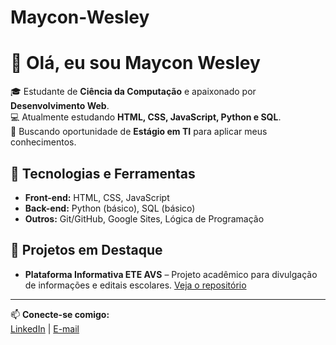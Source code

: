 # Maycon-Wesley
# 👋 Olá, eu sou Maycon Wesley

🎓 Estudante de **Ciência da Computação** e apaixonado por **Desenvolvimento Web**.  
💻 Atualmente estudando **HTML, CSS, JavaScript, Python e SQL**.  
🚀 Buscando oportunidade de **Estágio em TI** para aplicar meus conhecimentos.  

## 🔧 Tecnologias e Ferramentas
- **Front-end:** HTML, CSS, JavaScript
- **Back-end:** Python (básico), SQL (básico)
- **Outros:** Git/GitHub, Google Sites, Lógica de Programação

## 📂 Projetos em Destaque
- **Plataforma Informativa ETE AVS** – Projeto acadêmico para divulgação de informações e editais escolares.
  [Veja o repositório](#) 
---

📫 **Conecte-se comigo:**  
[LinkedIn](www.linkedin.com/in/mayconwesley) | [E-mail](mayconwesleydasilva139@gmail.com)
